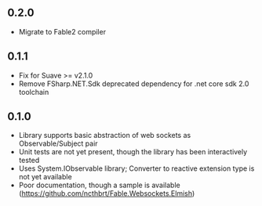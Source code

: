 ## 0.2.0
- Migrate to Fable2 compiler

## 0.1.1
- Fix for Suave >= v2.1.0 
- Remove FSharp.NET.Sdk deprecated dependency for .net core sdk 2.0 toolchain 

## 0.1.0
- Library supports basic abstraction of web sockets as Observable/Subject pair
- Unit tests are not yet present, though the library has been interactively tested
- Uses System.IObservable library; Converter to reactive extension type is not yet available
- Poor documentation, though a sample is available (https://github.com/ncthbrt/Fable.Websockets.Elmish)
